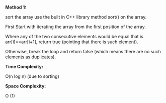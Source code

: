 **Method 1:**

sort the array use the built in C++ library method sort() on the array.

First Start with iterating the array from the first position of the array.

Where any of the two consecutive elements would be equal that is arr[i]==arr[i+1], return true (pointing that there is such element).

Otherwise, break the loop and return false (which means there are no such elements as duplicates).

**Time Complexity:**

O(n log n) (due to sorting)

**Space Complexity:**

O (1) 

